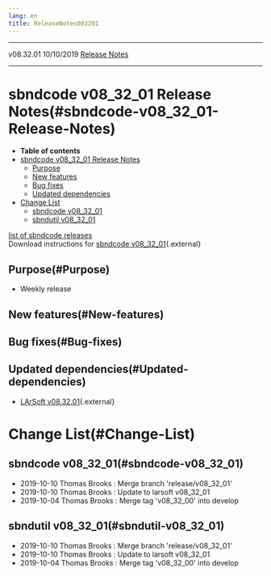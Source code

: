 ```yaml
---
lang: en
title: ReleaseNotes083201
---
```


  ----------- ------------ -- -- ------------------------------------------------------
  v08.32.01   10/10/2019         [Release Notes](ReleaseNotes083201.html)
  ----------- ------------ -- -- ------------------------------------------------------



sbndcode v08\_32\_01 Release Notes(#sbndcode-v08_32_01-Release-Notes)
======================================================================================

-   **Table of contents**
-   [sbndcode v08\_32\_01 Release
    Notes](#sbndcode-v08_32_01-Release-Notes)
    -   [Purpose](#Purpose)
    -   [New features](#New-features)
    -   [Bug fixes](#Bug-fixes)
    -   [Updated dependencies](#Updated-dependencies)
-   [Change List](#Change-List)
    -   [sbndcode v08\_32\_01](#sbndcode-v08_32_01)
    -   [sbndutil v08\_32\_01](#sbndutil-v08_32_01)

[list of sbndcode
releases](List_of_SBND_code_releases.html)\
Download instructions for [sbndcode
v08\_32\_01](http://scisoft.fnal.gov/scisoft/bundles/sbnd/v08_32_01/sbndcode-v08_32_01.html){.external}



Purpose(#Purpose)
----------------------------------

-   Weekly release



New features(#New-features)
--------------------------------------------



Bug fixes(#Bug-fixes)
--------------------------------------



Updated dependencies(#Updated-dependencies)
------------------------------------------------------------

-   [LArSoft
    v08.32.01](https://cdcvs.fnal.gov/redmine/projects/larsoft/wiki/ReleaseNotes083201){.external}



Change List(#Change-List)
==========================================



sbndcode v08\_32\_01(#sbndcode-v08_32_01)
----------------------------------------------------------

-   2019-10-10 Thomas Brooks : Merge branch \'release/v08\_32\_01\'
-   2019-10-10 Thomas Brooks : Update to larsoft v08\_32\_01
-   2019-10-04 Thomas Brooks : Merge tag \'v08\_32\_00\' into develop



sbndutil v08\_32\_01(#sbndutil-v08_32_01)
----------------------------------------------------------

-   2019-10-10 Thomas Brooks : Merge branch \'release/v08\_32\_01\'
-   2019-10-10 Thomas Brooks : Update to larsoft v08\_32\_01
-   2019-10-04 Thomas Brooks : Merge tag \'v08\_32\_00\' into develop
